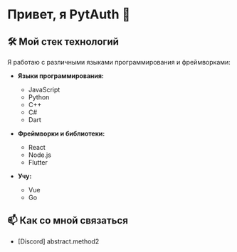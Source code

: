 # Привет, я PytAuth 👋

## 🛠️ Мой стек технологий

Я работаю с различными языками программирования и фреймворками:

- **Языки программирования:**
  - JavaScript
  - Python
  - C++
  - C#
  - Dart

- **Фреймворки и библиотеки:**
  - React
  - Node.js
  - Flutter
- **Учу:**
  - Vue
  - Go
## 📫 Как со мной связаться

- [Discord] abstract.method2
